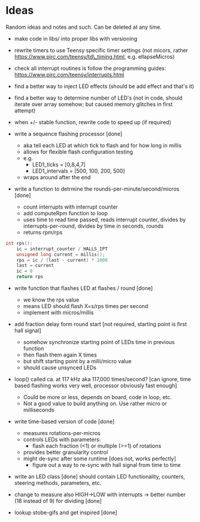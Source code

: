 # Ideas
Random ideas and notes and such. Can be deleted at any time.

- make code in libs/ into proper libs with versioning

- rewrite timers to use Teensy specific timer settings (not micors, rather https://www.pjrc.com/teensy/td\_timing.html, e.g. ellapseMicros)

- check all interrupt routines is follow the programming guides: https://www.pjrc.com/teensy/interrupts.html

- find a better way to inject LED effects (should be add effect and that's it)

- find a better way to determine number of LED's (not in code, should iterate over array somehow; but caused memory glitches in first attempt)

- when +/- stable function, rewrite code to speed up (if required)


- write a sequence flashing processor [done]
	- aka tell each LED at which tick to flash and for how long in millis
	- allows for flexible flash configuration testing
	- e.g.
		- LED1_ticks = [0,8,4,7]
		- LED1_intervals = [500, 100, 200, 500]
	- wraps around after the end

- write a function to detrmine the rounds-per-minute/second/micros [done]
	- count interrupts with interrupt counter
	- add computeRpm function to loop
	- uses time to read time passed, reads interrupt counter, divides by interrupts-per-round, divides by time in seconds, rounds
	- returns rpm/rps
	
```cpp
int rps():
	ic = interrupt_counter / HALLS_IPT
	unsigned long current = millis();
	rps = ic / (last - current) * 1000
	last = current
	ic = 0
	return rps
```

- write function that flashes LED at flashes / round [done]
	- we know the rps value
	- means LED should flash X=s/rps times per second
	- implement with micros/millis
	
- add fraction delay form round start [not required, starting point is first hall signal]
	- somehow synchronize starting point of LEDs time in previous function
	- then flash them again X times
	- but shift starting point by a milli/micro value
	- should cause unsynced LEDs
	
- loop() called ca. at 117 kHz aka 117,000 times/second? [can ignore, time based flashing works very well, processor obviously fast enough]
	- Could be more or less, depends on board, code in loop, etc.
	- Not a good value to build anything on. Use rather micro or milliseconds
	
- write time-based version of code [done]
	- measures rotations-per-micros
	- controls LEDs with parameters:
		- flash each fraction (<1) or multiple (>=1) of rotations
	- provides better granularity control
	- might de-sync after some runtime [does not, works perfectly]
		- figure out a way to re-sync with hall signal from time to time

- write an LED class [done]
	should contain LED functionality, counters, steering methods, parameters, etc.

- change to measure also HIGH->LOW with interrupts -> better number (18 instead of 9) for dividing [done]

- lookup stobe-gifs and get inspired [done]
